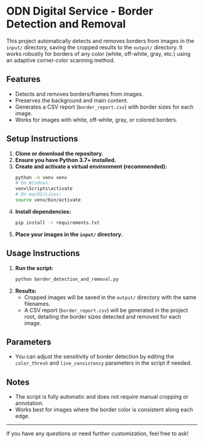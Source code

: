 # ODN Digital Service - Border Detection and Removal

This project automatically detects and removes borders from images in the `input/` directory, saving the cropped results to the `output/` directory. It works robustly for borders of any color (white, off-white, gray, etc.) using an adaptive corner-color scanning method.

## Features
- Detects and removes borders/frames from images.
- Preserves the background and main content.
- Generates a CSV report (`border_report.csv`) with border sizes for each image.
- Works for images with white, off-white, gray, or colored borders.

## Setup Instructions

1. **Clone or download the repository.**
2. **Ensure you have Python 3.7+ installed.**
3. **Create and activate a virtual environment (recommended):**
   ```sh
   python -m venv venv
   # On Windows:
   venv\Scripts\activate
   # On macOS/Linux:
   source venv/bin/activate
   ```
4. **Install dependencies:**
   ```sh
   pip install -r requirements.txt
   ```
5. **Place your images in the `input/` directory.**

## Usage Instructions

1. **Run the script:**
   ```sh
   python border_detection_and_removal.py
   ```
2. **Results:**
   - Cropped images will be saved in the `output/` directory with the same filenames.
   - A CSV report (`border_report.csv`) will be generated in the project root, detailing the border sizes detected and removed for each image.

## Parameters
- You can adjust the sensitivity of border detection by editing the `color_thresh` and `line_consistency` parameters in the script if needed.

## Notes
- The script is fully automatic and does not require manual cropping or annotation.
- Works best for images where the border color is consistent along each edge.

---

If you have any questions or need further customization, feel free to ask!